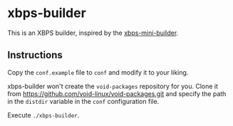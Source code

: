 # xbps-builder

This is an XBPS builder, inspired by the
[xbps-mini-builder](https://github.com/the-maldridge/xbps-mini-builder).

## Instructions

Copy the `conf.example` file to `conf` and modify it to your liking.

xbps-builder won't create the `void-packages` repository for you.
Clone it from https://github.com/void-linux/void-packages.git and specify the
path in the `distdir` variable in the `conf` configuration file.

Execute `./xbps-builder`.
